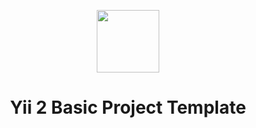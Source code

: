 <p align="center">
    <a href="https://github.com/yiisoft" target="_blank">
        <img src="/web/user.png" height="100px">
    </a>
    <h1 align="center">Yii 2 Basic Project Template</h1>
    <br>
</p>

